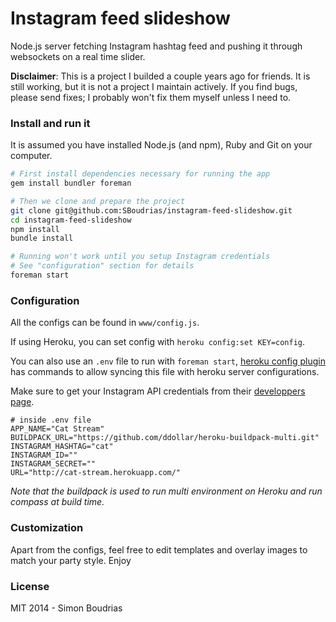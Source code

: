Instagram feed slideshow
========================

Node.js server fetching Instagram hashtag feed and pushing it through websockets on a real time slider.

**Disclaimer**: This is a project I builded a couple years ago for friends. It is still working, but it is not a project I maintain actively. If you find bugs, please send fixes; I probably won't fix them myself unless I need to.

### Install and run it

It is assumed you have installed Node.js (and npm), Ruby and Git on your computer.

```bash
# First install dependencies necessary for running the app
gem install bundler foreman

# Then we clone and prepare the project
git clone git@github.com:SBoudrias/instagram-feed-slideshow.git
cd instagram-feed-slideshow
npm install
bundle install

# Running won't work until you setup Instagram credentials
# See "configuration" section for details
foreman start
```

### Configuration

All the configs can be found in `www/config.js`.

If using Heroku, you can set config with `heroku config:set KEY=config`.

You can also use an `.env` file to run with `foreman start`, [heroku config plugin](https://github.com/ddollar/heroku-config) has commands to allow syncing this file with heroku server configurations.

Make sure to get your Instagram API credentials from their [developpers page](http://instagram.com/developer/clients/register/).

```
# inside .env file
APP_NAME="Cat Stream"
BUILDPACK_URL="https://github.com/ddollar/heroku-buildpack-multi.git"
INSTAGRAM_HASHTAG="cat"
INSTAGRAM_ID=""
INSTAGRAM_SECRET=""
URL="http://cat-stream.herokuapp.com/"
```

_Note that the buildpack is used to run multi environment on Heroku and run compass at build time._

### Customization

Apart from the configs, feel free to edit templates and overlay images to match your party style. Enjoy

### License

MIT 2014 - Simon Boudrias
